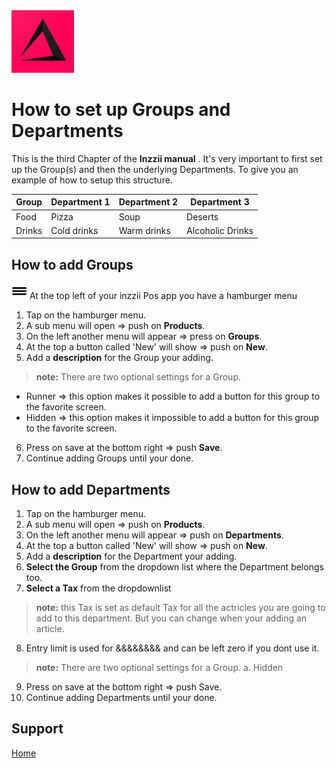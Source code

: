 <img src="../Assets/Pictures/play_store_512.png" alt="inzzii logo" width="100"/>

# How to set up Groups and Departments
This is the third Chapter of the **Inzzii manual** . It's very important to first set up the Group(s) and then the underlying Departments. 
To give you an example of how to setup this structure.

Group | Department 1 | Department 2 | Department 3
--- | --- | --- | ---
Food | Pizza | Soup | Deserts
Drinks | Cold drinks | Warm drinks | Alcoholic Drinks


## How to add Groups

<img src="../Assets/Pictures/Hmenu.png" alt="hamburgermenu" width="25" height="25"/> At the top left of your inzzii Pos app you have a hamburger menu 
1. Tap on the hamburger menu.
2. A sub menu will open => push on **Products**.
3. On the left another menu will appear => press on **Groups**. 
4. At the top a button called 'New' will show => push on **New**.
5. Add a **description** for the Group your adding.
> **note:** There are two optional settings for a Group. 
- Runner => this option makes it possible to add a button for this group to the favorite screen.
- Hidden => this option makes it impossible to add a button for this group to the favorite screen.
 
6. Press on save at the bottom right => push **Save**.
7. Continue adding Groups until your done.

## How to add Departments 

1. Tap on the hamburger menu.
2. A sub menu will open => push on **Products**.
3. On the left another menu will appear => push on **Departments**. 
4. At the top a button called 'New' will show => push on **New**.
5. Add a **description** for the Department your adding.
6. **Select the Group** from the dropdown list where the Department belongs too.
7. **Select a Tax** from the dropdownlist 
> **note:** this Tax is set as default Tax for all the actricles you are going to add to this department. But you can change when your adding an article.
8. Entry limit is used for &&&&&&&& and can be left zero if you dont use it.
> **note:** There are two optional settings for a Group.
a. Hidden
9. Press on save at the bottom right => push Save.
10. Continue adding Departments until your done.


## Support
[Home](../index.md)
